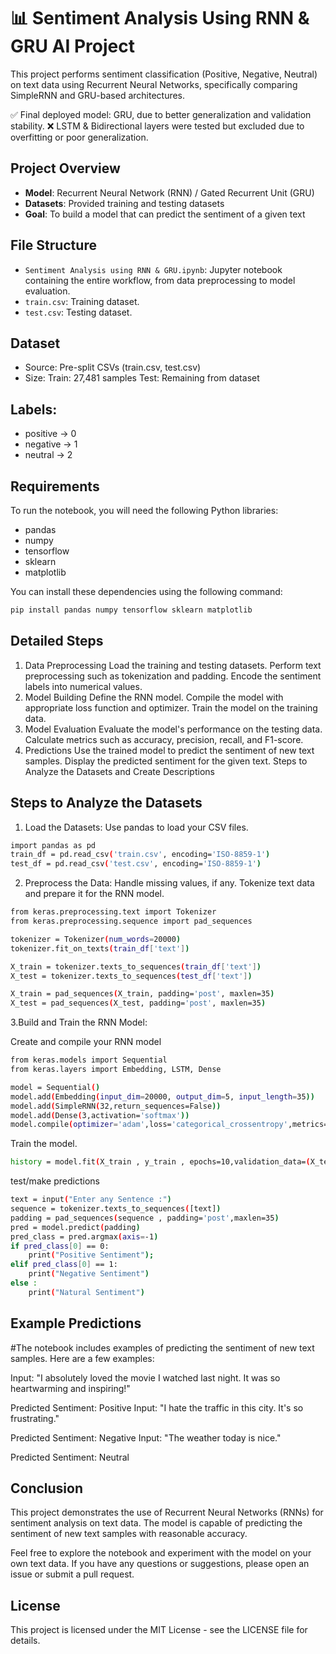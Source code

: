 # 📊 Sentiment Analysis Using RNN & GRU AI Project
This project performs sentiment classification (Positive, Negative, Neutral) on text data using Recurrent Neural Networks, specifically comparing SimpleRNN and GRU-based architectures.

✅ Final deployed model: GRU, due to better generalization and validation stability.
❌ LSTM & Bidirectional layers were tested but excluded due to overfitting or poor generalization.
## Project Overview

- **Model**: Recurrent Neural Network (RNN) / Gated Recurrent Unit (GRU)
- **Datasets**: Provided training and testing datasets
- **Goal**: To build a model that can predict the sentiment of a given text

## File Structure

- `Sentiment Analysis using RNN & GRU.ipynb`: Jupyter notebook containing the entire workflow, from data preprocessing to model evaluation.
- `train.csv`: Training dataset.
- `test.csv`: Testing dataset.

## Dataset
- Source: Pre-split CSVs (train.csv, test.csv)
- Size:
Train: 27,481 samples
Test: Remaining from dataset
## Labels:
- positive → 0
- negative → 1
- neutral → 2
## Requirements

To run the notebook, you will need the following Python libraries:

- pandas
- numpy
- tensorflow
- sklearn
- matplotlib

You can install these dependencies using the following command:

```bash
pip install pandas numpy tensorflow sklearn matplotlib
```
## Detailed Steps
1. Data Preprocessing
Load the training and testing datasets.
Perform text preprocessing such as tokenization and padding.
Encode the sentiment labels into numerical values.
3. Model Building
Define the RNN model.
Compile the model with appropriate loss function and optimizer.
Train the model on the training data.
4. Model Evaluation
Evaluate the model's performance on the testing data.
Calculate metrics such as accuracy, precision, recall, and F1-score.
5. Predictions
Use the trained model to predict the sentiment of new text samples.
Display the predicted sentiment for the given text.
Steps to Analyze the Datasets and Create Descriptions
## Steps to Analyze the Datasets 
1. Load the Datasets:
Use pandas to load your CSV files.
```bash
import pandas as pd
train_df = pd.read_csv('train.csv', encoding='ISO-8859-1')
test_df = pd.read_csv('test.csv', encoding='ISO-8859-1')
```
2. Preprocess the Data:
Handle missing values, if any.
Tokenize text data and prepare it for the RNN model.
```bash
from keras.preprocessing.text import Tokenizer
from keras.preprocessing.sequence import pad_sequences

tokenizer = Tokenizer(num_words=20000)
tokenizer.fit_on_texts(train_df['text'])

X_train = tokenizer.texts_to_sequences(train_df['text'])
X_test = tokenizer.texts_to_sequences(test_df['text'])

X_train = pad_sequences(X_train, padding='post', maxlen=35)
X_test = pad_sequences(X_test, padding='post', maxlen=35)

```
3.Build and Train the RNN Model:

Create and compile your RNN model
```bash
from keras.models import Sequential
from keras.layers import Embedding, LSTM, Dense

model = Sequential()
model.add(Embedding(input_dim=20000, output_dim=5, input_length=35))
model.add(SimpleRNN(32,return_sequences=False))
model.add(Dense(3,activation='softmax'))
model.compile(optimizer='adam',loss='categorical_crossentropy',metrics=["accuracy"])
```
Train the model.
```bash
history = model.fit(X_train , y_train , epochs=10,validation_data=(X_test,y_test))
```
test/make predictions
```bash
text = input("Enter any Sentence :")
sequence = tokenizer.texts_to_sequences([text])
padding = pad_sequences(sequence , padding='post',maxlen=35)
pred = model.predict(padding)
pred_class = pred.argmax(axis=-1)
if pred_class[0] == 0:
    print("Positive Sentiment");
elif pred_class[0] == 1:
    print("Negative Sentiment")
else :
    print("Natural Sentiment")
```
## Example Predictions
#The notebook includes examples of predicting the sentiment of new text samples. Here are a few examples:

Input: "I absolutely loved the movie I watched last night. It was so heartwarming and inspiring!"

Predicted Sentiment: Positive
Input: "I hate the traffic in this city. It's so frustrating."

Predicted Sentiment: Negative
Input: "The weather today is nice."

Predicted Sentiment: Neutral
## Conclusion
This project demonstrates the use of Recurrent Neural Networks (RNNs) for sentiment analysis on text data. The model is capable of predicting the sentiment of new text samples with reasonable accuracy.

Feel free to explore the notebook and experiment with the model on your own text data. If you have any questions or suggestions, please open an issue or submit a pull request.

## License
This project is licensed under the MIT License - see the LICENSE file for details.
